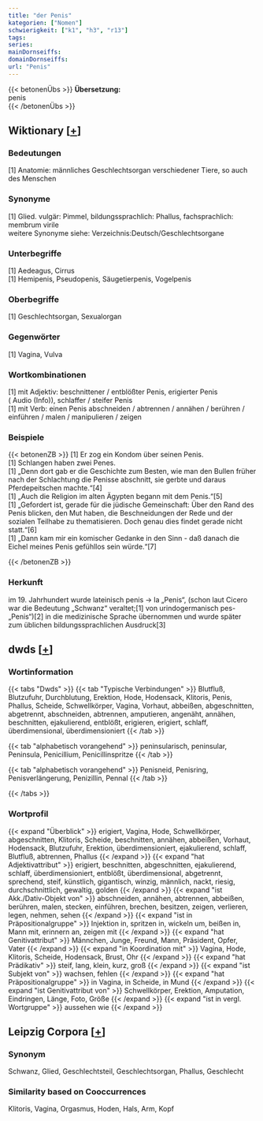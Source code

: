 ```yaml
---
title: "der Penis"
kategorien: ["Nomen"]
schwierigkeit: ["k1", "h3", "r13"]
tags:
series:
mainDornseiffs:
domainDornseiffs:
url: "Penis"
---
```


{{< betonenÜbs >}}
**Übersetzung:**  
penis  
{{< /betonenÜbs >}}

## Wiktionary [[+](https://de.wiktionary.org/wiki/Penis)]

### Bedeutungen
[1] Anatomie: männliches Geschlechtsorgan verschiedener Tiere, so auch des Menschen  

### Synonyme
[1] Glied. vulgär: Pimmel, bildungssprachlich: Phallus, fachsprachlich: membrum virile  
weitere Synonyme siehe: Verzeichnis:Deutsch/Geschlechtsorgane  

### Unterbegriffe
[1] Aedeagus, Cirrus  
[1] Hemipenis, Pseudopenis, Säugetierpenis, Vogelpenis  

### Oberbegriffe
[1] Geschlechtsorgan, Sexualorgan  

### Gegenwörter
[1] Vagina, Vulva  

### Wortkombinationen
[1] mit Adjektiv: beschnittener / entblößter Penis, erigierter Penis ( Audio (Info)), schlaffer / steifer Penis  
[1] mit Verb: einen Penis abschneiden / abtrennen / annähen / berühren / einführen / malen / manipulieren / zeigen  

### Beispiele
{{< betonenZB >}}
[1] Er zog ein Kondom über seinen Penis.  
[1] Schlangen haben zwei Penes.  
[1] „Denn dort gab er die Geschichte zum Besten, wie man den Bullen früher nach der Schlachtung die Penisse abschnitt, sie gerbte und daraus Pferdepeitschen machte.“[4]  
[1] „Auch die Religion im alten Ägypten begann mit dem Penis.“[5]  
[1] „Gefordert ist, gerade für die jüdische Gemeinschaft: Über den Rand des Penis blicken, den Mut haben, die Beschneidungen der Rede und der sozialen Teilhabe zu thematisieren. Doch genau dies findet gerade nicht statt.“[6]  
[1] „Dann kam mir ein komischer Gedanke in den Sinn - daß danach die Eichel meines Penis gefühllos sein würde.“[7]  

{{< /betonenZB >}}
### Herkunft
im 19. Jahrhundert wurde lateinisch penis → la „Penis“, (schon laut Cicero war die Bedeutung „Schwanz“ veraltet;[1] von urindogermanisch pes- „Penis“)[2] in die medizinische Sprache übernommen und wurde später zum üblichen bildungssprachlichen Ausdruck[3]  



## dwds [[+](https://www.dwds.de/wb/Penis)]

### Wortinformation
{{< tabs "Dwds" >}}
{{< tab "Typische Verbindungen" >}}
Blutfluß, Blutzufuhr, Durchblutung, Erektion, Hode, Hodensack, Klitoris, Penis, Phallus, Scheide, Schwellkörper, Vagina, Vorhaut, abbeißen, abgeschnitten, abgetrennt, abschneiden, abtrennen, amputieren, angenäht, annähen, beschnitten, ejakulierend, entblößt, erigieren, erigiert, schlaff, überdimensional, überdimensioniert
{{< /tab >}}

{{< tab "alphabetisch vorangehend" >}}
peninsularisch, peninsular, Peninsula, Penicillium, Penicillinspritze
{{< /tab >}}

{{< tab "alphabetisch vorangehend" >}}
Penisneid, Penisring, Penisverlängerung, Penizillin, Pennal
{{< /tab >}}

{{< /tabs >}}

### Wortprofil
{{< expand "Überblick" >}} erigiert, Vagina, Hode, Schwellkörper, abgeschnitten, Klitoris, Scheide, beschnitten, annähen, abbeißen, Vorhaut, Hodensack, Blutzufuhr, Erektion, überdimensioniert, ejakulierend, schlaff, Blutfluß, abtrennen, Phallus {{< /expand >}}
{{< expand "hat Adjektivattribut" >}} erigiert, beschnitten, abgeschnitten, ejakulierend, schlaff, überdimensioniert, entblößt, überdimensional, abgetrennt, sprechend, steif, künstlich, gigantisch, winzig, männlich, nackt, riesig, durchschnittlich, gewaltig, golden {{< /expand >}}
{{< expand "ist Akk./Dativ-Objekt von" >}} abschneiden, annähen, abtrennen, abbeißen, berühren, malen, stecken, einführen, brechen, besitzen, zeigen, verlieren, legen, nehmen, sehen {{< /expand >}}
{{< expand "ist in Präpositionalgruppe" >}} Injektion in, spritzen in, wickeln um, beißen in, Mann mit, erinnern an, zeigen mit {{< /expand >}}
{{< expand "hat Genitivattribut" >}} Männchen, Junge, Freund, Mann, Präsident, Opfer, Vater {{< /expand >}}
{{< expand "in Koordination mit" >}} Vagina, Hode, Klitoris, Scheide, Hodensack, Brust, Ohr {{< /expand >}}
{{< expand "hat Prädikativ" >}} steif, lang, klein, kurz, groß {{< /expand >}}
{{< expand "ist Subjekt von" >}} wachsen, fehlen {{< /expand >}}
{{< expand "hat Präpositionalgruppe" >}} in Vagina, in Scheide, in Mund {{< /expand >}}
{{< expand "ist Genitivattribut von" >}} Schwellkörper, Erektion, Amputation, Eindringen, Länge, Foto, Größe {{< /expand >}}
{{< expand "ist in vergl. Wortgruppe" >}} aussehen wie {{< /expand >}}

## Leipzig Corpora [[+](https://corpora.uni-leipzig.de/en/res?word=Penis&corpusId=deu_newscrawl-public_2018)]


### Synonym
Schwanz, Glied, Geschlechtsteil, Geschlechtsorgan, Phallus, Geschlecht


### Similarity based on Cooccurrences
Klitoris, Vagina, Orgasmus, Hoden, Hals, Arm, Kopf

